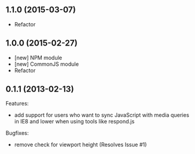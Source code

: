 ## 1.1.0 (2015-03-07)

- Refactor

## 1.0.0 (2015-02-27)

- [new] NPM module
- [new] CommonJS module
- Refactor

## 0.1.1 (2013-02-13)

Features:

  - add support for users who want to sync JavaScript with media queries in IE8 and lower when using tools like respond.js

Bugfixes:

  - remove check for viewport height (Resolves Issue #1)
